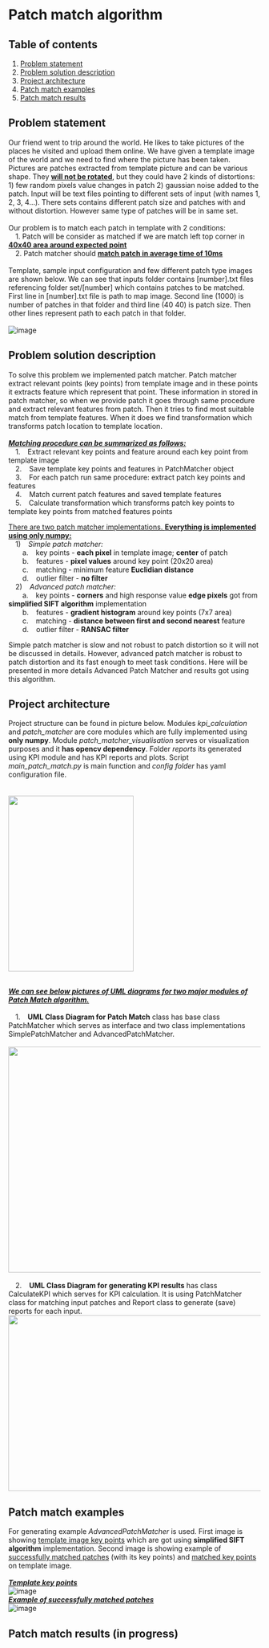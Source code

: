 # Patch match algorithm

## Table of contents
1. [Problem statement](#p1)
2. [Problem solution description](#p2)
3. [Project architecture](#p3)
4. [Patch match examples](#p4)
5. [Patch match results](#p5)

## Problem statement <a name="p1"></a>
<p align="justify">

Our friend went to trip around the world. He likes to take pictures of the places he visited and upload them online. We have given a template image of the world and we need to find where the picture has been taken.<br/> 
Pictures are patches extracted from template picture and can be various shape. They <ins>**will not be rotated**</ins>,  but they could have 2 kinds of distortions: 1) few random pixels value changes in patch 2) gaussian noise added to the patch. Input will be text files pointing to different sets of input (with names 1, 2, 3, 4…). There sets contains different patch size and patches with and without distortion. However same type of patches will be in same set. <br/><br/>
Our problem is to match each patch in template with 2 conditions: <br/>
	&emsp;1. Patch will be consider as matched if we are match left top corner in <ins>**40x40 area around expected point**</ins> <br/>
  &emsp;2. Patch matcher should <ins>**match patch in average time of 10ms**</ins> <br/><br/>
Template, sample input configuration and few different patch type images are shown below.
We can see that inputs folder contains [number].txt files referencing folder set/[number] which contains patches to be matched. First line in [number].txt file is path to map image. Second line (1000) is number  of patches in that folder and third line (40 40) is patch size. Then other lines represent path to each patch in that folder. <br/><br/>
 ![image](https://user-images.githubusercontent.com/24530942/210841435-987d33eb-230c-41ed-ba87-73875be6a7b8.png)
</p>

## Problem solution description <a name="p2"></a>

<p align="justify">

To solve this problem we implemented patch matcher. Patch matcher extract relevant points (key points) from template image and in these points it extracts feature which represent that point. These information in stored in patch matcher, so when we provide patch it goes through same procedure and extract relevant features from patch. Then it tries to find most suitable match from template features. When it does we find transformation which transforms patch location to template location.
<br/><br/>
<ins>**_Matching procedure can be summarized as follows:_**</ins><br/> 
	&emsp;1. &ensp; Extract relevant key points and feature around each key point from template image <br/>
	&emsp;2. &ensp; Save template key points and features in PatchMatcher object <br/>
	&emsp;3. &ensp; For each patch run same procedure: extract patch key points and features <br/>
	&emsp;4. &ensp; Match current patch features and saved template features <br/>
	&emsp;5. &ensp; Calculate transformation which transforms patch key points to template key points from matched features points <br/>
  
<ins>There are two patch matcher implementations. **Everything is implemented using only numpy:**</ins> <br/>
	&emsp;1) &ensp; _Simple patch matcher:_ <br/>
		&emsp;&emsp;a. &ensp; key points - **each pixel** in template image; **center** of patch <br/>
		&emsp;&emsp;b. &ensp; features - **pixel values** around key point (20x20 area) <br/>
		&emsp;&emsp;c. &ensp; matching - minimum feature **Euclidian distance** <br/>
		&emsp;&emsp;d. &ensp; outlier filter - **no filter** <br/>
	&emsp;2) &ensp; _Advanced patch matcher:_ <br/>
		&emsp;&emsp;a. &ensp; key points - **corners** and high response value **edge pixels** got from **simplified SIFT algorithm** implementation <br/>
		&emsp;&emsp;b. &ensp; features - **gradient histogram** around key points (7x7 area) <br/>
		&emsp;&emsp;c. &ensp; matching - **distance between first and second nearest** feature <br/>
		&emsp;&emsp;d. &ensp; outlier filter - **RANSAC filter** <br/>

Simple patch matcher is slow and not robust to patch distortion so it will not be discussed in details. However, advanced patch matcher is robust to patch distortion and its fast enough to meet task conditions. Here will be presented in more details Advanced Patch Matcher and results got using this algorithm.
</p>

## Project architecture <a name="p3"></a>
<p align="justify">
	
Project structure can be found in picture below. Modules _kpi_calculation_ and _patch_matcher_ are core modules which are fully implemented using **only numpy**. Module _patch_matcher_visualisation_ serves or visualization purposes and it **has opencv dependency**. Folder _reports_ its generated using KPI module and has KPI reports and plots. Script _main_patch_match.py_ is main function and _config folder_ has yaml configuration file.<br/><br/>	
	<img src="https://user-images.githubusercontent.com/24530942/213715365-b393fcc1-8eb2-4150-b28e-8ab7a481a0ac.PNG" height="350" width="250">
	<br/><br/>
	
<ins>**_We can see below pictures of UML diagrams for two major modules of Patch Match algorithm._**</ins><br/><br/>
	&emsp;1. &ensp; **UML Class Diagram for Patch Match** class has base class PatchMatcher which serves as interface and two class implementations SimplePatchMatcher and AdvancedPatchMatcher. <br/><br/>
	<img src="https://user-images.githubusercontent.com/24530942/213717140-45006ef9-8ffc-45e7-8482-da27f3fb70ba.png" height="450" width="700">
<br/><br/>
	&emsp;2. &ensp; **UML Class Diagram for generating KPI results** has class CalculateKPI which serves for KPI calculation. It is using PatchMatcher class for matching input patches and Report class to generate (save) reports for each input.
 <br/>
	<img src="https://user-images.githubusercontent.com/24530942/213721557-34314428-77ce-4296-93e5-c13d5ee10dd5.png" height="350" width="700">
</p>

## Patch match examples <a name="p4"></a>

<p align="justify">

For generating example _AdvancedPatchMatcher_ is used. First image is showing <ins>template image key points</ins> which are got using **simplified SIFT algorithm** implementation. Second image is showing example of <ins>successfully matched patches</ins> (with its key points) and <ins>matched key points</ins> on template image.
<br/><br/>
	**<ins>_Template key points_</ins>**<br/>
![image](https://user-images.githubusercontent.com/24530942/213725464-4b04e607-882e-43e0-ad8f-c43ce08ff37b.png)
<br/>
**<ins>_Example of successfully matched patches_</ins>**<br/>
![image](https://user-images.githubusercontent.com/24530942/213725690-84daad2c-5eef-481b-bbe7-c90e9d9f0be8.png)<br/>
</p>

## Patch match results (in progress) <a name="p5"></a>
